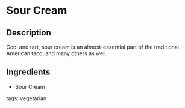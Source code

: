 Sour Cream
==========

## Description

Cool and tart, sour cream is an almost-essential part of the traditional American taco, and many others as well.

## Ingredients

* Sour Cream

tags: vegetarian
